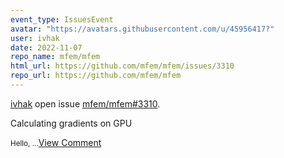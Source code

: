 ```yaml
---
event_type: IssuesEvent
avatar: "https://avatars.githubusercontent.com/u/45956417?"
user: ivhak
date: 2022-11-07
repo_name: mfem/mfem
html_url: https://github.com/mfem/mfem/issues/3310
repo_url: https://github.com/mfem/mfem
---
```


<a href='https://github.com/ivhak' target='_blank'>ivhak</a> open issue <a href='https://github.com/mfem/mfem/issues/3310' target='_blank'>mfem/mfem#3310</a>.

<p>Calculating gradients on GPU</p><small>Hello,...</small><a href='https://github.com/mfem/mfem/issues/3310' target='_blank'>View Comment</a>